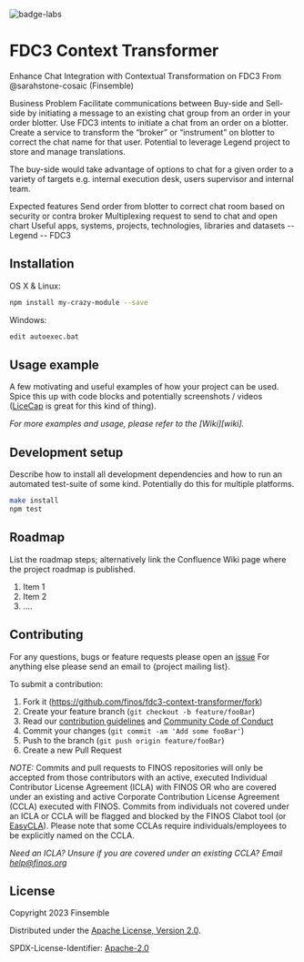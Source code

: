 ![badge-labs](https://user-images.githubusercontent.com/327285/230928932-7c75f8ed-e57b-41db-9fb7-a292a13a1e58.svg)

# FDC3 Context Transformer

Enhance Chat Integration with Contextual Transformation on FDC3
From @sarahstone-cosaic (Finsemble)

Business Problem
Facilitate communications between Buy-side and Sell-side by initiating a message to an existing chat group from an order in your order blotter. Use FDC3 intents to initiate a chat from an order on a blotter. Create a service to transform the “broker” or “instrument” on blotter to correct the chat name for that user. Potential to leverage Legend project to store and manage translations.

The buy-side would take advantage of options to chat for a given order to a variety of targets e.g. internal execution desk, users supervisor and internal team.

Expected features
Send order from blotter to correct chat room based on security or contra broker
Multiplexing request to send to chat and open chart
Useful apps, systems, projects, technologies, libraries and datasets
-- Legend
-- FDC3

## Installation

OS X & Linux:

```sh
npm install my-crazy-module --save
```

Windows:

```sh
edit autoexec.bat
```

## Usage example

A few motivating and useful examples of how your project can be used. Spice this up with code blocks and potentially screenshots / videos ([LiceCap](https://www.cockos.com/licecap/) is great for this kind of thing).

_For more examples and usage, please refer to the [Wiki][wiki]._

## Development setup

Describe how to install all development dependencies and how to run an automated test-suite of some kind. Potentially do this for multiple platforms.

```sh
make install
npm test
```

## Roadmap

List the roadmap steps; alternatively link the Confluence Wiki page where the project roadmap is published.

1. Item 1
2. Item 2
3. ....

## Contributing
For any questions, bugs or feature requests please open an [issue](https://github.com/finos/fdc3-context-transformer/issues)
For anything else please send an email to {project mailing list}.

To submit a contribution:
1. Fork it (<https://github.com/finos/fdc3-context-transformer/fork>)
2. Create your feature branch (`git checkout -b feature/fooBar`)
3. Read our [contribution guidelines](.github/CONTRIBUTING.md) and [Community Code of Conduct](https://www.finos.org/code-of-conduct)
4. Commit your changes (`git commit -am 'Add some fooBar'`)
5. Push to the branch (`git push origin feature/fooBar`)
6. Create a new Pull Request

_NOTE:_ Commits and pull requests to FINOS repositories will only be accepted from those contributors with an active, executed Individual Contributor License Agreement (ICLA) with FINOS OR who are covered under an existing and active Corporate Contribution License Agreement (CCLA) executed with FINOS. Commits from individuals not covered under an ICLA or CCLA will be flagged and blocked by the FINOS Clabot tool (or [EasyCLA](https://community.finos.org/docs/governance/Software-Projects/easycla)). Please note that some CCLAs require individuals/employees to be explicitly named on the CCLA.

*Need an ICLA? Unsure if you are covered under an existing CCLA? Email [help@finos.org](mailto:help@finos.org)*

## License

Copyright 2023 Finsemble

Distributed under the [Apache License, Version 2.0](http://www.apache.org/licenses/LICENSE-2.0).

SPDX-License-Identifier: [Apache-2.0](https://spdx.org/licenses/Apache-2.0)